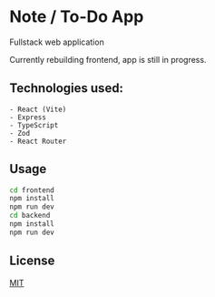 # Note / To-Do App

Fullstack web application

Currently rebuilding frontend, app is still in progress.

## Technologies used:

    - React (Vite)
    - Express
    - TypeScript
    - Zod
    - React Router

## Usage

```bash
cd frontend
npm install
npm run dev
cd backend
npm install
npm run dev
```

## License

[MIT](https://choosealicense.com/licenses/mit/)
